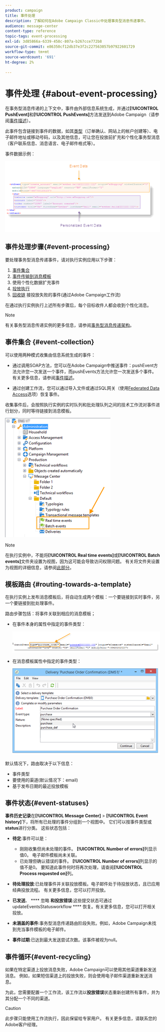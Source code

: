 ```yaml
---
product: campaign
title: 事件处理
description: 了解如何在Adobe Campaign Classic中处理事务型消息传递事件。
audience: message-center
content-type: reference
topic-tags: event-processing
exl-id: 3d85866a-6339-458c-807a-b267cce772b8
source-git-commit: e86350cf12db37e3f2c227563057b97922601729
workflow-type: tm+mt
source-wordcount: '691'
ht-degree: 2%

---
```


# 事件处理 {#about-event-processing}

在事务型消息传递的上下文中，事件由外部信息系统生成，并通过&#x200B;**[!UICONTROL PushEvent]**&#x200B;和&#x200B;**[!UICONTROL PushEvents]**&#x200B;方法发送到Adobe Campaign（请参阅[事件描述](../../message-center/using/event-description.md)）。

此事件包含链接到事件的数据，如其[类型](../../message-center/using/creating-event-types.md)（订单确认、网站上的帐户创建等）、电子邮件地址或移动号码，以及其他信息，可让您在投放前扩充和个性化事务型消息（客户联系信息、消息语言、电子邮件格式等）。

事件数据示例：

![](assets/messagecenter_events_request_001.png)

## 事件处理步骤{#event-processing}

要处理事务型消息传递事件，请对执行实例应用以下步骤：

1. [事件集合](#event-collection)
1. [事件传输到消息模板](#routing-towards-a-template)
1. 使用个性化数据扩充事件
1. [投放执行](../../message-center/using/delivery-execution.md)
1. [回收链](#event-recycling) 接投放失败的事件(通过Adobe Campaign工作流)

在通过执行实例执行上述所有步骤后，每个目标收件人都会收到个性化消息。

>[!NOTE]
>
>有关事务型消息传递实例的更多信息，请参阅[事务型消息传递架构](../../message-center/using/transactional-messaging-architecture.md)。


## 事件集合 {#event-collection}

可以使用两种模式收集由信息系统生成的事件：

* 通过调用SOAP方法，您可以在Adobe Campaign中推送事件：pushEvent方法允许您一次发送一个事件，而pushEvents方法允许您一次发送多个事件。 有关更多信息，请参阅[事件描述](../../message-center/using/event-description.md)。

* 通过创建工作流，您可以通过导入文件或通过SQL网关（使用[Federated Data Access](../../installation/using/about-fda.md)选项）恢复事件。

收集事件后，会按照执行实例的实时队列和批处理队列之间的技术工作流对事件进行划分，同时等待链接到消息模板。

![](assets/messagecenter_events_queues_001.png)

>[!NOTE]
>
>在执行实例中，不能将&#x200B;**[!UICONTROL Real time events]**&#x200B;或&#x200B;**[!UICONTROL Batch events]**&#x200B;文件夹设置为视图，因为这可能会导致访问权限问题。 有关将文件夹设置为视图的详细信息，请参阅[此部分](../../platform/using/access-management-folders.md)。

## 模板路由 {#routing-towards-a-template}

在执行实例上发布消息模板后，将自动生成两个模板：一个要链接到实时事件，另一个要链接到批处理事件。

路由步骤包括：将事件关联到相应的消息模板；

* 在事件本身的属性中指定的事件类型：

   ![](assets/messagecenter_event_type_001.png)

* 在消息模板属性中指定的事件类型：

   ![](assets/messagecenter_event_type_002.png)

默认情况下，路由取决于以下信息：

* 事件类型
* 要使用的渠道(默认情况下：email)
* 基于发布日期的最近投放模板

## 事件状态{#event-statuses}

**事件历史记录**&#x200B;在&#x200B;**[!UICONTROL Message Center]** > **[!UICONTROL Event history]**&#x200B;下，将所有已处理的事件分组到一个视图中。 它们可以按事件类型或&#x200B;**status**&#x200B;进行分类。 这些状态包括：

* **待定**:事件可以是：

   * 刚刚收集但尚未处理的事件。 **[!UICONTROL Number of errors]**&#x200B;列显示值0。 电子邮件模板尚未关联。
   * 已处理但确认错误的事件。 **[!UICONTROL Number of errors]**&#x200B;列显示的值不是0。 要知道此事件何时将再次处理，请查阅&#x200B;**[!UICONTROL Process requested on]**&#x200B;列。

* **待处理投放**:已处理事件并关联投放模板。电子邮件处于待投放状态，且已应用经典投放流程。 有关更多信息，您可以打开投放。
* **已发送**、 **** 忽略 **和投放错误**:这些提交状态可通过updateEventsStatusworkflow **** 恢复。有关更多信息，您可以打开相关投放。
* **未涵盖的事件**:事务型消息传递路由阶段失败。例如，Adobe Campaign未找到充当事件模板的电子邮件。
* **事件过期**:已达到最大发送尝试次数。该事件被视为null。

## 事件循环{#event-recycling}

如果在特定渠道上投放消息失败，Adobe Campaign可以使用其他渠道重新发送消息。 例如，如果短信渠道上的投放失败，则会使用电子邮件渠道重新发送消息。

为此，您需要配置一个工作流，该工作流以&#x200B;**投放错误**&#x200B;状态重新创建所有事件，并为其分配一个不同的渠道。

>[!CAUTION]
>
>此步骤只能使用工作流执行，因此保留给专家用户。 有关更多信息，请联系您的Adobe客户经理。